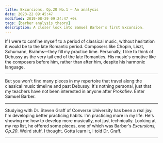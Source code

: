 ```yaml
---
title: Excursions, Op.20 No.1 — An analysis
date: 2023-22 09:45:47
modified: 2019-08-29 09:24:47 +0s
tags: [barber analysis theory]
description: A closer look into Samuel Barber's first Excursion.
---
```


If I were to confine myself to a period of classical music, without hesitation it would be to the late Romantic period. Composers like Chopin, Liszt, Schumann, Brahms—they fill my practice time. Personally, I like to think of Debussy as the very tail end of the late Romantics. His music's emotive like the composers before him, rather than after him, despite his harmonic language.

<hr>

But you won't find many pieces in my repertoire that travel along the classical music timeline and past Debussy. It's nothing personal, just that my teachers have not been interested in anyone after Prokofiev. Enter Samuel Barber.

<hr>

Studying with Dr. Steven Graff of Converse University has been a real joy. I'm developing better practicing habits. I'm practicing more in my life. He's showing me how to develop more musically, not just technically. Looking at my rep list, he offered some pieces, one of which was Barber's _Excursions, Op.20_. Weird stuff, I thought. Gotta learn it, I told Dr. Graff.

<hr>

